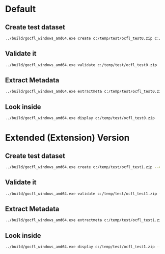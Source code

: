 # Default

## Create test dataset
```bash
../build/gocfl_windows_amd64.exe create c:/temp/test/ocfl_test0.zip c:/temp/test/data/ --object-id "id:abc_123" -m "Initial Commit" -u "Juergen Enge" -a "mailto:juergen@info-age.net"
```

## Validate it
```bash
../build/gocfl_windows_amd64.exe validate c:/temp/test/ocfl_test0.zip 
```

## Extract Metadata
```bash
../build/gocfl_windows_amd64.exe extractmeta c:/temp/test/ocfl_test0.zip --output c:/temp/test/ocfl_test0.json
```

## Look inside
```bash
../build/gocfl_windows_amd64.exe display c:/temp/test/ocfl_test0.zip 
```

# Extended (Extension) Version 

## Create test dataset
```bash
../build/gocfl_windows_amd64.exe create c:/temp/test/ocfl_test1.zip --config ../config/gocfl.toml c:/temp/test/data/ --object-id "id:abc_123" -m "Initial Commit" -u "Juergen Enge" -a "mailto:juergen@info-age.net"
```

## Validate it
```bash
../build/gocfl_windows_amd64.exe validate c:/temp/test/ocfl_test1.zip --config ../config/gocfl.toml 
```

## Extract Metadata
```bash
../build/gocfl_windows_amd64.exe extractmeta c:/temp/test/ocfl_test1.zip --output c:/temp/test/ocfl_test1.json
```

## Look inside
```bash
../build/gocfl_windows_amd64.exe display c:/temp/test/ocfl_test1.zip --config ../config/gocfl.toml 
```

